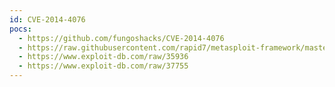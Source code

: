 ```yaml
---
id: CVE-2014-4076
pocs:
  - https://github.com/fungoshacks/CVE-2014-4076
  - https://raw.githubusercontent.com/rapid7/metasploit-framework/master/modules/exploits/windows/local/ms14_070_tcpip_ioctl.rb
  - https://www.exploit-db.com/raw/35936
  - https://www.exploit-db.com/raw/37755
---
```

